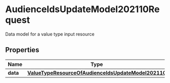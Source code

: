 

# AudienceIdsUpdateModel202110Request

Data model for a value type input resource

## Properties

Name | Type | Description | Notes
------------ | ------------- | ------------- | -------------
**data** | [**ValueTypeResourceOfAudienceIdsUpdateModel202110**](ValueTypeResourceOfAudienceIdsUpdateModel202110.md) |  |  [optional]



